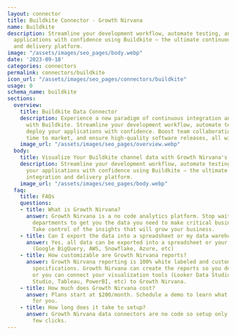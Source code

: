 ```yaml
---
layout: connector
title: Buildkite Connector - Growth Nirvana
name: Buildkite
description: Streamline your development workflow, automate testing, and deploy your
  applications with confidence using Buildkite – the ultimate continuous integration
  and delivery platform.
image: "/assets/images/seo_pages/body.webp"
date: '2023-09-18'
categories: connectors
permalink: connectors/buildkite
icon_url: "/assets/images/seo_pages/connectors/buildkite"
usage: 0
schema_name: buildkite
sections:
  overview:
    title: Buildkite Data Connector
    description: Experience a new paradigm of continuous integration and delivery
      with Buildkite. Streamline your development workflow, automate testing, and
      deploy your applications with confidence. Boost team collaboration, accelerate
      time to market, and ensure high-quality software releases, all with Buildkite.
    image_url: "/assets/images/seo_pages/overview.webp"
  body:
    title: Visualize Your Buildkite channel data with Growth Nirvana's Buildkite Connector
    description: Streamline your development workflow, automate testing, and deploy
      your applications with confidence using Buildkite – the ultimate continuous
      integration and delivery platform.
    image_url: "/assets/images/seo_pages/body.webp"
  faq:
    title: FAQs
    questions:
    - title: What is Growth Nirvana?
      answer: Growth Nirvana is a no code analytics platform. Stop waiting for other
        departments to get you the data you need to make critical business decisions.
        Take control of the insights that will grow your business.
    - title: Can I export the data into a spreadsheet or my data warehouse?
      answer: Yes, all data can be exported into a spreadsheet or your data warehouse
        (Google BigQuery, AWS, Snowflake, Azure, etc)
    - title: How customizable are Growth Nirvana reports?
      answer: Growth Nirvana reporting is 100% white labeled and customized to your
        specifications. Growth Nirvana can create the reports so you don’t have to
        or you can connect your visualization tools (Looker Data Studio/Google Data
        Studio, Tableau, PowerBI, etc) to Growth Nirvana.
    - title: How much does Growth Nirvana cost?
      answer: Plans start at $200/month. Schedule a demo to learn what plan is best
        for you.
    - title: How long does it take to setup?
      answer: Growth Nirvana data connectors are no code so setup only requires a
        few clicks.
---
```

